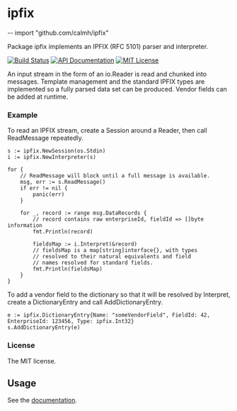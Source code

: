 # ipfix
--
    import "github.com/calmh/ipfix"

Package ipfix implements an IPFIX (RFC 5101) parser and interpreter.

[![Build
Status](https://img.shields.io/travis/calmh/ipfix.svg?style=flat-square)](https://travis-ci.org/calmh/ipfix)
[![API
Documentation](http://img.shields.io/badge/api-Godoc-blue.svg?style=flat-square)](http://godoc.org/github.com/calmh/ipfix)
[![MIT
License](http://img.shields.io/badge/license-MIT-blue.svg?style=flat-square)](http://opensource.org/licenses/MIT)


An input stream in the form of an io.Reader is read and chunked into messages.
Template management and the standard IPFIX types are implemented so a fully
parsed data set can be produced. Vendor fields can be added at runtime.


### Example

To read an IPFIX stream, create a Session around a Reader, then call ReadMessage
repeatedly.

    s := ipfix.NewSession(os.Stdin)
    i := ipfix.NewInterpreter(s)

    for {
    	// ReadMessage will block until a full message is available.
    	msg, err := s.ReadMessage()
    	if err != nil {
    		panic(err)
    	}

    	for _, record := range msg.DataRecords {
    		// record contains raw enterpriseId, fieldId => []byte information
    		fmt.Println(record)

    		fieldsMap := i.Interpret(&record)
    		// fieldsMap is a map[string]interface{}, with types
    		// resolved to their natural equivalents and field
    		// names resolved for standard fields.
    		fmt.Println(fieldsMap)
    	}
    }

To add a vendor field to the dictionary so that it will be resolved by
Interpret, create a DictionaryEntry and call AddDictionaryEntry.

    e := ipfix.DictionaryEntry{Name: "someVendorField", FieldId: 42, EnterpriseId: 123456, Type: ipfix.Int32}
    s.AddDictionaryEntry(e)


### License

The MIT license.

## Usage

See the [documentation](http://godoc.org/github.com/calmh/ipfix).

